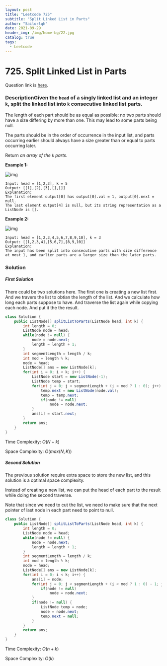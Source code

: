 ```yaml
---
layout: post
title: "Leetcode 725"
subtitle: "Split Linked List in Parts"
author: "Sailorlqh"
date: 2021-09-29
header_img: /img/home-bg/22.jpg
catalog: true
tags:
  - Leetcode
---
```


# 725. Split Linked List in Parts
Question link is [here](https://leetcode.com/problems/split-linked-list-in-parts/).

### DescriptionGiven the `head` of a singly linked list and an integer `k`, split the linked list into `k` consecutive linked list parts.

The length of each part should be as equal as possible: no two parts should have a size differing by more than one. This may lead to some parts being null.

The parts should be in the order of occurrence in the input list, and parts occurring earlier should always have a size greater than or equal to parts occurring later.

Return *an array of the* `k` *parts*.

**Example 1:**

![img](https://assets.leetcode.com/uploads/2021/06/13/split1-lc.jpg)

```
Input: head = [1,2,3], k = 5
Output: [[1],[2],[3],[],[]]
Explanation:
The first element output[0] has output[0].val = 1, output[0].next = null.
The last element output[4] is null, but its string representation as a ListNode is [].
```

**Example 2:**

![img](https://assets.leetcode.com/uploads/2021/06/13/split2-lc.jpg)

```
Input: head = [1,2,3,4,5,6,7,8,9,10], k = 3
Output: [[1,2,3,4],[5,6,7],[8,9,10]]
Explanation:
The input has been split into consecutive parts with size difference at most 1, and earlier parts are a larger size than the later parts.
```

### Solution

##### First Solution

There could be two solutions here. The first one is creating a new list first. And we travers the list to obtian the length of the list. And we calculate how long each parts suppose to have. And traverse the list again while copying each node. And put it the the result.

```java
class Solution {
    public ListNode[] splitListToParts(ListNode head, int k) {
        int length = 0;
        ListNode node = head;
        while(node != null) {
            node = node.next;
            length = length + 1;
        }
        int segmentLength = length / k;
        int mod = length % k;
        node = head;
        ListNode[] ans = new ListNode[k];
        for(int i = 0; i < k; i++) {
            ListNode start = new ListNode(-1);
            ListNode temp = start;
            for(int j = 0; j < segmentLength + (i < mod ? 1 : 0); j++) {
                temp.next = new ListNode(node.val);
                temp = temp.next;
                if(node != null)
                    node = node.next;
            }
            ans[i] = start.next;
        }
        return ans;
    }
}
```

Time Complexity: $O(N+k)$

Space Complexity: $O(max(N, K))$

##### Second Solution

The previous solution require extra space to store the new list, and this solution is a optimal space complexity.

Instead of creating a new list, we can put the head of each part to the result while doing the second traverse.

Note that since we need to cut the list, we need to make sure that the next pointer of last node in each part need to point to null.

```java
class Solution {
    public ListNode[] splitListToParts(ListNode head, int k) {
        int length = 0;
        ListNode node = head;
        while(node != null) {
            node = node.next;
            length = length + 1;
        }
        int segmentLength = length / k;
        int mod = length % k;
        node = head;
        ListNode[] ans = new ListNode[k];
        for(int i = 0; i < k; i++) {
            ans[i] = node;
            for(int j = 0; j < segmentLength + (i < mod ? 1 : 0) - 1; j++) {
                if(node != null)
                    node = node.next;
            }
            if(node != null) {
                ListNode temp = node;
                node = node.next;
                temp.next = null;
            }
        }
        return ans;
    }
}
```

Time Complexity: $O(n+k)$

Space Complexity: $O(k)$

